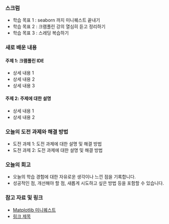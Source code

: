 ### 스크럼 
- 학습 목표 1 : seaborn 까지 미니퀘스트 끝내기 
- 학습 목표 2 : 크램폴린 강의 열심히 듣고 정리하기
- 학습 목표 3 : 스레딩 복습하기

### 새로 배운 내용
#### 주제 1: 크램폴린 IDE
- 상세 내용 1
- 상세 내용 2
- 상세 내용 3

#### 주제 2: 주제에 대한 설명
- 상세 내용 1
- 상세 내용 2

### 오늘의 도전 과제와 해결 방법
- 도전 과제 1: 도전 과제에 대한 설명 및 해결 방법
- 도전 과제 2: 도전 과제에 대한 설명 및 해결 방법

### 오늘의 회고
- 오늘의 학습 경험에 대한 자유로운 생각이나 느낀 점을 기록합니다.
- 성공적인 점, 개선해야 할 점, 새롭게 시도하고 싶은 방법 등을 포함할 수 있습니다.

### 참고 자료 및 링크
- [Matplotlib 미니퀘스트](https://colab.research.google.com/drive/1SOc3Vxdg7BMAYgweVlm9zISX_Qc8OkFY?usp=sharing)
- [링크 제목](URL)
